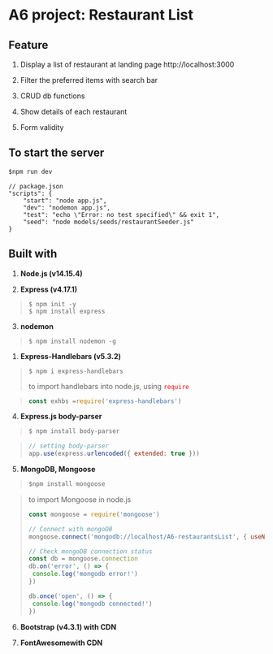 
>
A6 project: Restaurant List
=============================



 ##  Feature
1. Display a list of restaurant at landing page http://localhost:3000 

2. Filter the preferred items with search bar

3. CRUD db functions 

4. Show details of each restaurant 
   
5. Form validity


## To start the server

```js script
$npm run dev
```

```
// package.json
"scripts": {
    "start": "node app.js",
    "dev": "nodemon app.js",
    "test": "echo \"Error: no test specified\" && exit 1",
    "seed": "node models/seeds/restaurantSeeder.js"
}
```

 ## Built with 

1. **Node.js (v14.15.4)**
  
2. **Express (v4.17.1)**
>```
>$ npm init -y
>$ npm install express
>```

3. **nodemon**
>```
>$ npm install nodemon -g
>```

1. **Express-Handlebars (v5.3.2)**
>```
>$ npm i express-handlebars
>```
>to import handlebars into node.js, using <span style='color: red'>`require`</span>

>```js script
>const exhbs =require('express-handlebars')
>```

4. **Express.js body-parser**
>```js script
>$ npm install body-parser
>```

>```js script
>// setting body-parser
>app.use(express.urlencoded({ extended: true }))
>```

5. **MongoDB, Mongoose**
>```js script
>$npm install mongoose
>```

>to import Mongoose in node.js
>```js script
>const mongoose = require('mongoose') 
>
>// Connect with mongoDB
>mongoose.connect('mongodb://localhost/A6-restaurantsList', { useNewUrlParser: true, useUnifiedTopology: true })
>
>// Check mongoDB connection status
>const db = mongoose.connection
>db.on('error', () => {
>  console.log('mongodb error!')
>})
>
>db.once('open', () => {
>  console.log('mongodb connected!')
>})
>```

6. **Bootstrap (v4.3.1) with CDN**
   
7. **FontAwesomewith CDN**